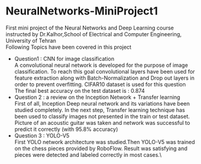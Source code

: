 # NeuralNetworks-MiniProject1
First mini project of the Neural Networks and Deep Learning course instructed by Dr.Kalhor,School of Electrical and Computer Engineering, University of Tehran\
Following Topics have been covered in this project
* Question1 : CNN for image classification\
  A convolutional  neural network is developed for the purpose of image classification. To reach this goal convolutional layers have been used for feature extraction along with Batch-Normalization and Drop out layers in order to prevent overfitting. CIFAR10 dataset is used for this question \
  The final best accuracy on the test dataset is : 0.874
* Question 2 : a review on the Inception Network + Transfer learning  
  First of all, Inception Deep neural network and its variations have been studied completely. In the next step, Transfer learning technique has been used to classify images not presented in the train or test dataset. Picture of an acoustic guitar was taken and network was successful  to predict it correctly (with 95.8% accuracy)
* Question 3 : YOLO-V5\
  First YOLO network architecture was studied.Then YOLO-V5 was trained on the chess pieces provided by RoboFlow. Result was satisfying and pieces were detected and labeled correctly in most cases.\
    

